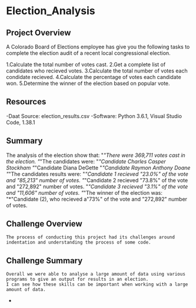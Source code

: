 # Election_Analysis

## Project Overview
A Colorado Board of Elections employee has give you the following tasks to complete the election audit of a recent local 
congressional election. 

1.Calculate the total number of votes cast.
2.Get a complete list of candidates who recieved votes. 
3.Calculate the total number of votes each condidate recieved. 
4.Calculate the percentage of votes each candidate won. 
5.Determine the winner of the election based on popular vote. 

## Resources 
-Daat Source: election_results.csv
-Software: Python 3.6.1, Visual Studio Code, 1.38.1

## Summary
The analysis of the election show that:
"*"There were 369,711 votes cast in the election.
"*"The candidates were: 
    "*"Candidate Charles Casper Stockham
    "*"Candidate Diana DeGette
    "*"Candidate Raymon Anthony Doane
"*"The candidates results were:
    "*"Candidate 1 recieved "23.0%" of the vote and "85,213" number of votes.
    "*"Candidate 2 recieved "73.8%" of the vote and "272,892" number of votes.
    "*"Candidate 3 recieved "3.1%" of the vote and  "11,606" number of votes.
"*"The winner of the election was:
    "*"Candidate (2), who recieved a"73%" of the vote and "272,892" number of votes. 
    
 ## Challenge Overview
    The process of conducting this project had its challenges around indentation and understanding the process of some code.
    
 ## Challenge Summary 
    Overall we were able to analyse a large amount of data using various programs to give an output for results in an election.
    I can see how these skills can be important when working with a large amount of data. 
  -

